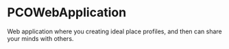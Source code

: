 # PCOWebApplication
Web application where you creating ideal place profiles, and then can share your minds with others.
